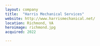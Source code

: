 ```yaml
---
layout: company
title:  "Harris Mechanical Services"
website: http://www.harrismechanical.net/
location: Richmond, VA
heroimage: richmond.jpg
acquired: 2022

---
```


